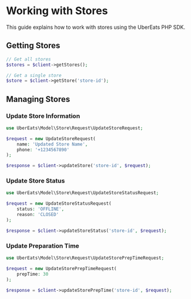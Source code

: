 # Working with Stores

This guide explains how to work with stores using the UberEats PHP SDK.

## Getting Stores

```php
// Get all stores
$stores = $client->getStores();

// Get a single store
$store = $client->getStore('store-id');
```

## Managing Stores

### Update Store Information

```php
use UberEats\Model\Store\Request\UpdateStoreRequest;

$request = new UpdateStoreRequest(
    name: 'Updated Store Name',
    phone: '+1234567890'
);

$response = $client->updateStore('store-id', $request);
```

### Update Store Status

```php
use UberEats\Model\Store\Request\UpdateStoreStatusRequest;

$request = new UpdateStoreStatusRequest(
    status: 'OFFLINE',
    reason: 'CLOSED'
);

$response = $client->updateStoreStatus('store-id', $request);
```

### Update Preparation Time

```php
use UberEats\Model\Store\Request\UpdateStorePrepTimeRequest;

$request = new UpdateStorePrepTimeRequest(
    prepTime: 30
);

$response = $client->updateStorePrepTime('store-id', $request);
```